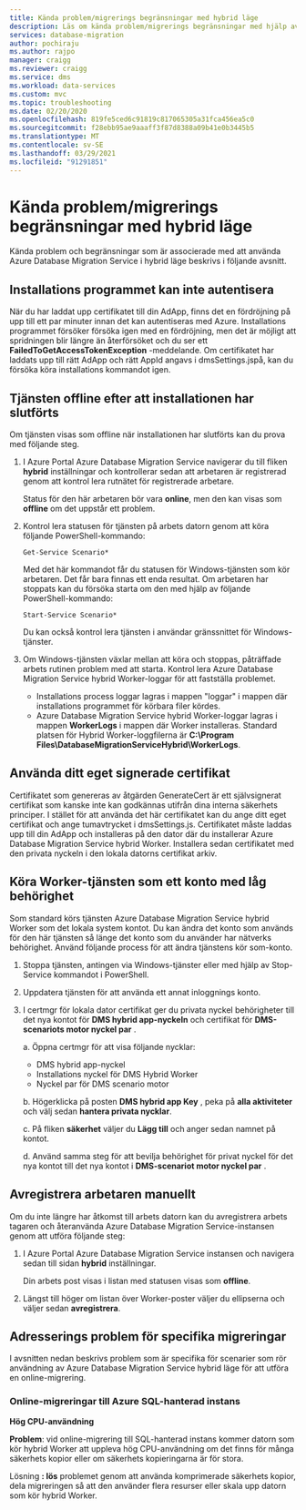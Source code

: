 ```yaml
---
title: Kända problem/migrerings begränsningar med hybrid läge
description: Läs om kända problem/migrerings begränsningar med hjälp av Azure Database Migration Service i hybrid läge.
services: database-migration
author: pochiraju
ms.author: rajpo
manager: craigg
ms.reviewer: craigg
ms.service: dms
ms.workload: data-services
ms.custom: mvc
ms.topic: troubleshooting
ms.date: 02/20/2020
ms.openlocfilehash: 819fe5ced6c91819c817065305a31fca456ea5c0
ms.sourcegitcommit: f28ebb95ae9aaaff3f87d8388a09b41e0b3445b5
ms.translationtype: MT
ms.contentlocale: sv-SE
ms.lasthandoff: 03/29/2021
ms.locfileid: "91291851"
---
```

# <a name="known-issuesmigration-limitations-with-using-hybrid-mode"></a>Kända problem/migrerings begränsningar med hybrid läge

Kända problem och begränsningar som är associerade med att använda Azure Database Migration Service i hybrid läge beskrivs i följande avsnitt.

## <a name="installer-fails-to-authenticate"></a>Installations programmet kan inte autentisera

När du har laddat upp certifikatet till din AdApp, finns det en fördröjning på upp till ett par minuter innan det kan autentiseras med Azure. Installations programmet försöker försöka igen med en fördröjning, men det är möjligt att spridningen blir längre än återförsöket och du ser ett **FailedToGetAccessTokenException** -meddelande. Om certifikatet har laddats upp till rätt AdApp och rätt AppId angavs i dmsSettings.jspå, kan du försöka köra installations kommandot igen.

## <a name="service-offline-after-successful-installation"></a>Tjänsten offline efter att installationen har slutförts

Om tjänsten visas som offline när installationen har slutförts kan du prova med följande steg.

1. I Azure Portal Azure Database Migration Service navigerar du till fliken **hybrid** inställningar och kontrollerar sedan att arbetaren är registrerad genom att kontrol lera rutnätet för registrerade arbetare.

    Status för den här arbetaren bör vara **online**, men den kan visas som **offline** om det uppstår ett problem.

2. Kontrol lera statusen för tjänsten på arbets datorn genom att köra följande PowerShell-kommando:

    ```
    Get-Service Scenario*
    ```

    Med det här kommandot får du statusen för Windows-tjänsten som kör arbetaren. Det får bara finnas ett enda resultat. Om arbetaren har stoppats kan du försöka starta om den med hjälp av följande PowerShell-kommando:

    ```
    Start-Service Scenario*
    ```

    Du kan också kontrol lera tjänsten i användar gränssnittet för Windows-tjänster.

3. Om Windows-tjänsten växlar mellan att köra och stoppas, påträffade arbets rutinen problem med att starta. Kontrol lera Azure Database Migration Service hybrid Worker-loggar för att fastställa problemet.

    - Installations process loggar lagras i mappen "loggar" i mappen där installations programmet för körbara filer kördes.
    - Azure Database Migration Service hybrid Worker-loggar lagras i mappen **WorkerLogs** i mappen där Worker installeras. Standard platsen för Hybrid Worker-loggfilerna är **C:\Program Files\DatabaseMigrationServiceHybrid\WorkerLogs**.

## <a name="using-your-own-signed-certificate"></a>Använda ditt eget signerade certifikat

Certifikatet som genereras av åtgärden GenerateCert är ett självsignerat certifikat som kanske inte kan godkännas utifrån dina interna säkerhets principer. I stället för att använda det här certifikatet kan du ange ditt eget certifikat och ange tumavtrycket i dmsSettings.js. Certifikatet måste laddas upp till din AdApp och installeras på den dator där du installerar Azure Database Migration Service hybrid Worker. Installera sedan certifikatet med den privata nyckeln i den lokala datorns certifikat arkiv.

## <a name="running-the-worker-service-as-a-low-privilege-account"></a>Köra Worker-tjänsten som ett konto med låg behörighet

Som standard körs tjänsten Azure Database Migration Service hybrid Worker som det lokala system kontot. Du kan ändra det konto som används för den här tjänsten så länge det konto som du använder har nätverks behörighet. Använd följande process för att ändra tjänstens kör som-konto.

1. Stoppa tjänsten, antingen via Windows-tjänster eller med hjälp av Stop-Service kommandot i PowerShell.

2. Uppdatera tjänsten för att använda ett annat inloggnings konto.

3. I certmgr för lokala dator certifikat ger du privata nyckel behörigheter till det nya kontot för **DMS hybrid app-nyckeln** och certifikat för **DMS-scenariots motor nyckel par** .

    a. Öppna certmgr för att visa följande nycklar:

    - DMS hybrid app-nyckel
    - Installations nyckel för DMS Hybrid Worker
    - Nyckel par för DMS scenario motor

    b. Högerklicka på posten **DMS hybrid app Key** , peka på **alla aktiviteter** och välj sedan **hantera privata nycklar**.

    c. På fliken **säkerhet** väljer du **Lägg till** och anger sedan namnet på kontot.

    d. Använd samma steg för att bevilja behörighet för privat nyckel för det nya kontot till det nya kontot i **DMS-scenariot motor nyckel par** .

## <a name="unregistering-the-worker-manually"></a>Avregistrera arbetaren manuellt

Om du inte längre har åtkomst till arbets datorn kan du avregistrera arbets tagaren och återanvända Azure Database Migration Service-instansen genom att utföra följande steg:

1. I Azure Portal Azure Database Migration Service instansen och navigera sedan till sidan **hybrid** inställningar.

   Din arbets post visas i listan med statusen visas som **offline**.

2. Längst till höger om listan över Worker-poster väljer du ellipserna och väljer sedan **avregistrera**.

## <a name="addressing-issues-for-specific-migration-scenarios"></a>Adresserings problem för specifika migreringar

I avsnitten nedan beskrivs problem som är specifika för scenarier som rör användning av Azure Database Migration Service hybrid läge för att utföra en online-migrering.

### <a name="online-migrations-to-azure-sql-managed-instance"></a>Online-migreringar till Azure SQL-hanterad instans

**Hög CPU-användning**

**Problem**: vid online-migrering till SQL-hanterad instans kommer datorn som kör hybrid Worker att uppleva hög CPU-användning om det finns för många säkerhets kopior eller om säkerhets kopieringarna är för stora.

Lösning **: lös** problemet genom att använda komprimerade säkerhets kopior, dela migreringen så att den använder flera resurser eller skala upp datorn som kör hybrid Worker.
